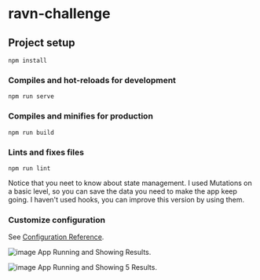 # ravn-challenge

## Project setup
```
npm install
```

### Compiles and hot-reloads for development
```
npm run serve
```

### Compiles and minifies for production
```
npm run build
```

### Lints and fixes files
```
npm run lint
```

Notice that you neet to know about state management.
I used Mutations on a basic level, so you can save the data you need to make the app keep going.
I haven't used hooks, you can improve this version by using them.

### Customize configuration
See [Configuration Reference](https://cli.vuejs.org/config/).

![image](https://user-images.githubusercontent.com/68317333/146683199-5ea2aec9-2a9e-4eae-9425-59718496dc74.png)
App Running and Showing Results.

![image](https://user-images.githubusercontent.com/68317333/146683223-a249b68d-28e0-4cb7-96a9-bc7644ec6c03.png)
App Running and Showing 5 Results.
